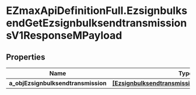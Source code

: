 # EZmaxApiDefinitionFull.EzsignbulksendGetEzsignbulksendtransmissionsV1ResponseMPayload

## Properties

Name | Type | Description | Notes
------------ | ------------- | ------------- | -------------
**a_objEzsignbulksendtransmission** | [**[EzsignbulksendtransmissionResponseCompound]**](EzsignbulksendtransmissionResponseCompound.md) |  | 


